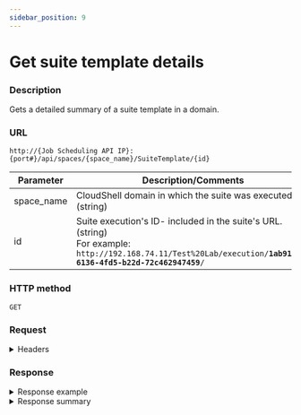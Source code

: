 ```yaml
---
sidebar_position: 9
---
```


# Get suite template details

### Description

Gets a detailed summary of a suite template in a domain.

### URL

`http://{Job Scheduling API IP}:{port#}/api/spaces/{space_name}/SuiteTemplate/{id}`

| Parameter | Description/Comments |
| --- | --- |
| space_name | CloudShell domain in which the suite was executed. (string) |
| id | Suite execution's ID- included in the suite's URL. (string)<br/>For example:<br/><code>ht<span>tp</span>://192.168.74.11/Test%20Lab/execution/<b>1ab91be7-6136-4fd5-b22d-72c462947459</b>/</code> |

### HTTP method

`GET`

### Request

<details>
<summary>Headers</summary>


Example header format:

`Authorization: Basic <authorization token returned from the login method>`

`Content-Type: application/json`

</details>

### Response

<details>
<summary>Response example</summary>
```javascript
{
  "id": "b25d72e0-4f44-4b62-949c-02596196b157",
  "createdDate": "2020-10-28T10:30:19.122Z",
  "ownerUsername": "admin",
  "ownerName": "admin",
  "modifiedDate": "2020-10-28T11:10:07.78Z",
  "modifiedByUsername": "admin",
  "modifiedByName": "admin",
  "testTypeName": "Robot",
  "testTypeId": "59aabbe8-dc0b-48c4-81af-d76f915b47b1",
  "spaceId": "35f2d31b-7ce2-45b1-b7aa-7e5002a9031c",
  "spaceName": "Test Lab",
  "name": "Hardware Network Test",
  "description": "",
  "cronTrigger": null,
  "shouldStartAutomatically": false,
  "jobs": [
    {
      "name": "job 1",
      "description": "",
      "durationBufferInMinutes": 0,
      "blueprint": {
        "id": "0efe151f-a581-4e6d-b9e2-7473bbcf297e",
        "name": "CloudShell Sandbox Template",
        "inputs": []
      },
      "tests": [
        {
          "id": "17936298/demo_tests1/new_test (1).robot",
          "name": "new_test (1).robot",
          "path": "demo_tests1",
          "durationInMinutes": 1,
          "inputs": [
            {
              "name": "additional_parameters",
              "value": ""
            }
          ],
          "repositoryName": "ROBOT Tests"
        },
        {
          "id": "17936298/140_tests_tsivya2/b (101).robot",
          "name": "b (101).robot",
          "path": "140_tests_tsivya2",
          "durationInMinutes": 1,
          "inputs": [
            {
              "name": "additional_parameters",
              "value": "fghfgh"
            }
          ],
          "repositoryName": "ROBOT Tests"
        },
        {
          "id": "17936298/140_tests_tsivya2/b (102).robot",
          "name": "b (102).robot",
          "path": "140_tests_tsivya2",
          "durationInMinutes": 3,
          "inputs": [
            {
              "name": "additional_parameters",
              "value": "dfgsd"
            }
          ],
          "repositoryName": "ROBOT Tests"
        },
        {
          "id": "17936298/140_tests_tsivya2/b (103).robot",
          "name": "b (103).robot",
          "path": "140_tests_tsivya2",
          "durationInMinutes": 4,
          "inputs": [
            {
              "name": "additional_parameters",
              "value": "dfg"
            }
          ],
          "repositoryName": "ROBOT Tests"
        }
      ]
    }
  ]
}
```
</details>

<details>
<summary>Response summary</summary>

<table>
<thead><th>Parameter</th><th>Description/Comments</th></thead>
<tbody>
  <tr>
    <td>id</td>
    <td>Suite execution id. (guid)</td>
  </tr>
  <tr>
    <td>createdDate</td>
    <td>Suite template creation time. (ISO 8601 Date/Time format)</td>
  </tr>
  <tr>
    <td>ownerUserName</td>
    <td>CloudShell username who owns the suite template. (string)</td>
  </tr>
  <tr>
    <td>ownerName</td>
    <td>First and Last name of the CloudShell user who owns the suite template. (string)</td>
  </tr>
  <tr>
    <td>modifiedDate</td>
    <td>Last modification time of suite template. (string)</td>
  </tr>
  <tr>
    <td>modifiedByUserName</td>
    <td>CloudShell user who last modified the template. (string)</td>
  </tr>
  <tr>
    <td>testTypeName</td>
    <td>Testing framework of suite's tests. (string)</td>
  </tr>
  <tr>
    <td>testTypeId</td>
    <td>ID of the test type. (guid)</td>
  </tr>
  <tr>
    <td>spaceId</td>
    <td>ID of domain in which the suite template resides. (guid)</td>
  </tr>
  <tr>
    <td>spaceName</td>
    <td>Domain in which the suite template resides. (string)</td>
  </tr>
  <tr>
    <td>name</td>
    <td>Suite template name. (string)</td>
  </tr>
  <tr>
    <td>description</td>
    <td>Suite template description. (string)</td>
  </tr>
  <tr>
    <td>cronTrigger</td>
    <td>Configured recurring executions of this suite, in cron. (cron expression)</td>
  </tr>
  <tr>
    <td>shouldStartAutomatically</td>
    <td>Specifies if suite execution is set to start automatically (true). (bool)</td>
  </tr>
  <tr>
    <td>jobs</td>
    <td>
    Job details:<br/>
      - **name**: Job name. (string)
      - **description**: Job description, if defined. (string)
      - **durationBufferInMinutes**: Buffer period, in minutes. (numeric)
      - **blueprint**: Details of the job's blueprint.
        - **id**: Blueprint ID - included in the blueprint's URL. (guid)
            <br/>
            For example:
            <br/>
            http://192.168.30.6/RM/Diagram/Index/<b>0efe151f-a581-4e6d-b9e2-7473bbcf297e</b>?diagramType=Topology
        - **name**: Blueprint name. (string)
        - **inputs**: Inputs defined on the job's blueprint. (string) (string)
      - **tests**: Details of the job's tests.
        - **id**: Test ID. (guid)
        - **name**: Test name. (string)
        - **path**: Test path from the root. (string)
        - **durationInMinutes**: Test's duration, in minutes. (numeric)
        - **inputs**: Details about the test's inputs:
          - **name**: Input name. (string)
          - **Value**: Input value, if defined. (string)
        - **repositoryName**: Name of online repository containing the test. (string)
    </td>
  </tr>
</tbody>
</table>
</details>